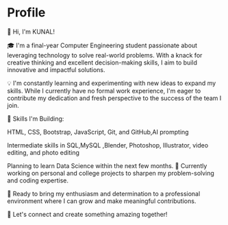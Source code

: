 # Profile

👋 Hi, I'm KUNAL!

🎓 I'm a final-year Computer Engineering student passionate about leveraging technology to solve real-world problems. With a knack for creative thinking and excellent decision-making skills, I aim to build innovative and impactful solutions.

💡 I'm constantly learning and experimenting with new ideas to expand my skills. While I currently have no formal work experience, I'm eager to contribute my dedication and fresh perspective to the success of the team I join.

📌 Skills I'm Building:

HTML, CSS, Bootstrap, JavaScript, Git, and GitHub,AI prompting

Intermediate skills in SQL,MySQL ,Blender, Photoshop, Illustrator, video editing, and photo editing

Planning to learn Data Science within the next few months.
🌱 Currently working on personal and college projects to sharpen my problem-solving and coding expertise.

🚀 Ready to bring my enthusiasm and determination to a professional environment where I can grow and make meaningful contributions.

💼 Let's connect and create something amazing together!
